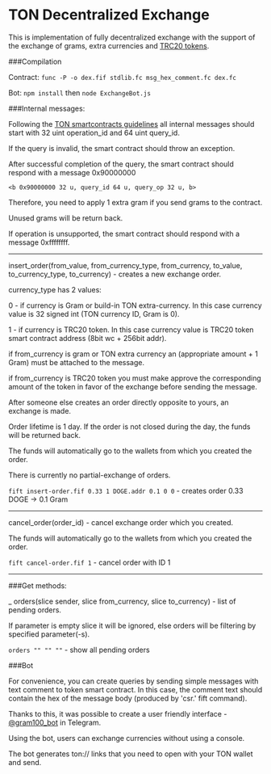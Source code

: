 # TON Decentralized Exchange

This is implementation of fully decentralized exchange with the support of the exchange of grams, extra currencies and [TRC20 tokens](https://github.com/cod1ng-studio/TRC20).

###Compilation

Contract: `func -P -o dex.fif stdlib.fc msg_hex_comment.fc dex.fc`

Bot: `npm install` then `node ExchangeBot.js`

###Internal messages:

Following the [TON smartcontracts guidelines](https://test.ton.org/smguidelines.txt) all internal messages should start with 32 uint operation_id and 64 uint query_id.

If the query is invalid, the smart contract should throw an exception.

After successful completion of the query, the smart contract should respond with a message 0x90000000

`<b 0x90000000 32 u, query_id 64 u, query_op 32 u, b>`

Therefore, you need to apply 1 extra gram if you send grams to the contract.

Unused grams will be return back.

If operation is unsupported, the smart contract should respond with a message 0xffffffff.

---

insert_order(from_value, from_currency_type, from_currency, to_value, to_currency_type, to_currency) - creates a new exchange order.

currency_type has 2 values:

0 - if currency is Gram or build-in TON extra-currency. In this case currency value is 32 signed int (TON currency ID, Gram is 0).

1 - if currency is TRC20 token. In this case currency value is TRC20 token smart contract address (8bit wc + 256bit addr).

if from_currency is gram or TON extra currency an (appropriate amount + 1 Gram) must be attached to the message.

if from_currency is TRC20 token you must make approve the corresponding amount of the token in favor of the exchange before sending the message.

After someone else creates an order directly opposite to yours, an exchange is made.

Order lifetime is 1 day. If the order is not closed during the day, the funds will be returned back.

The funds will automatically go to the wallets from which you created the order.

There is currently no partial-exchange of orders.

`fift insert-order.fif 0.33 1 DOGE.addr 0.1 0 0` - creates order 0.33 DOGE -> 0.1 Gram

---

cancel_order(order_id) - cancel exchange order which you created.

The funds will automatically go to the wallets from which you created the order.

`fift cancel-order.fif 1` - cancel order with ID 1

---

###Get methods:

_ orders(slice sender, slice from_currency, slice to_currency) - list of pending orders.

If parameter is empty slice it will be ignored, else orders will be filtering by specified parameter(-s).

`orders "" "" ""` - show all pending orders

###Bot

For convenience, you can create queries by sending simple messages with text comment to token smart contract.
In this case, the comment text should contain the hex of the message body (produced by 'csr.' fift command).

Thanks to this, it was possible to create a user friendly interface - [@gram100_bot](https://t.me/gram100_bot) in Telegram.

Using the bot, users can exchange currencies without using a console.

The bot generates ton:// links that you need to open with your TON wallet and send. 